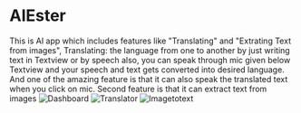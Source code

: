 # AIEster
This is AI app which includes features like "Translating" and "Extrating Text from images", Translating: the language from one to another by just writing text in Textview or by speech also, you can speak through mic given below Textview and your speech and text gets converted into desired language. And one of the amazing feature is that it can also speak the translated text when you click on mic.
Second feature is that it can extract text from images ![Dashboard](https://user-images.githubusercontent.com/129782600/234064669-faacaf51-1d3a-40b7-81f9-0b8b0369d62a.png)
![Translator](https://user-images.githubusercontent.com/129782600/234064988-a7e1d005-a70c-42a1-9453-a9cb7cf9e63c.png)
![Imagetotext](https://user-images.githubusercontent.com/129782600/234065028-e3428d3a-6aff-4b76-960f-79d7ee23831a.png)
